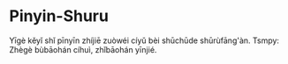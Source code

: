 # Pinyin-Shuru
Yīgè kěyǐ shǐ pīnyīn zhíjiē zuòwéi cíyǔ bèi shūchūde shūrùfāng'àn.
Tsmpy: Zhègè bùbāohán cíhuì, zhǐbāohán yīnjié.
